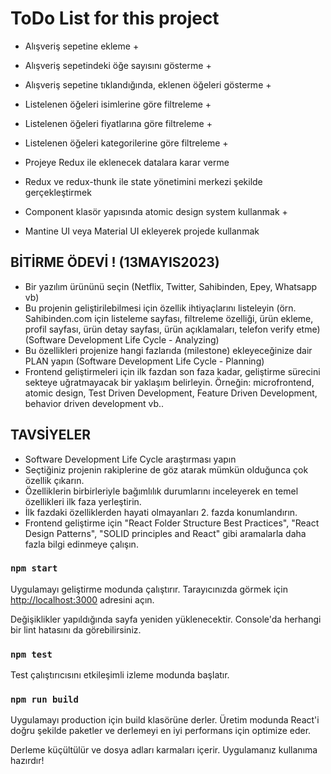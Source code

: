 # ToDo List for this project

* Alışveriş sepetine ekleme +
* Alışveriş sepetindeki öğe sayısını gösterme +
* Alışveriş sepetine tıklandığında, eklenen öğeleri gösterme +
* Listelenen öğeleri isimlerine göre filtreleme + 
* Listelenen öğeleri fiyatlarına göre filtreleme +

* Listelenen öğeleri kategorilerine göre filtreleme +
* Projeye Redux ile eklenecek datalara karar verme
* Redux ve redux-thunk ile state yönetimini merkezi şekilde gerçekleştirmek
* Component klasör yapısında atomic design system kullanmak +
* Mantine UI veya Material UI ekleyerek projede kullanmak


## BİTİRME ÖDEVİ ! (13MAYIS2023)

* Bir yazılım ürününü seçin (Netflix, Twitter, Sahibinden, Epey, Whatsapp vb)
* Bu projenin geliştirilebilmesi için özellik ihtiyaçlarını listeleyin (örn. Sahibinden.com için listeleme sayfası, filtreleme özelliği, ürün ekleme, profil sayfası, ürün detay sayfası, ürün açıklamaları, telefon verify etme)  (Software Development Life Cycle - Analyzing)
* Bu özellikleri projenize hangi fazlarıda (milestone) ekleyeceğinize dair PLAN yapın (Software Development Life Cycle - Planning)
* Frontend geliştirmeleri için ilk fazdan son faza kadar, geliştirme sürecini sekteye uğratmayacak bir yaklaşım belirleyin. Örneğin: microfrontend, atomic design, Test Driven Development, Feature Driven Development, behavior driven development vb..


## TAVSİYELER

* Software Development Life Cycle araştırması yapın
* Seçtiğiniz projenin rakiplerine de göz atarak mümkün olduğunca çok özellik çıkarın.
* Özelliklerin birbirleriyle bağımlılık durumlarını inceleyerek en temel özellikleri ilk faza yerleştirin.
* İlk fazdaki özelliklerden hayati olmayanları 2. fazda konumlandırın.
* Frontend geliştirme için "React Folder Structure Best Practices", "React Design Patterns", "SOLID principles and React" gibi aramalarla daha fazla bilgi edinmeye çalışın.



### `npm start`

Uygulamayı geliştirme modunda çalıştırır.
Tarayıcınızda görmek için  [http://localhost:3000](http://localhost:3000) adresini açın.

Değişiklikler yapıldığında sayfa yeniden yüklenecektir.
Console'da herhangi bir lint hatasını da görebilirsiniz.


### `npm test`

Test çalıştırıcısını etkileşimli izleme modunda başlatır.

### `npm run build`

Uygulamayı production için build klasörüne derler.
Üretim modunda React'i doğru şekilde paketler ve derlemeyi en iyi performans için optimize eder.

Derleme küçültülür ve dosya adları karmaları içerir.
Uygulamanız kullanıma hazırdır!